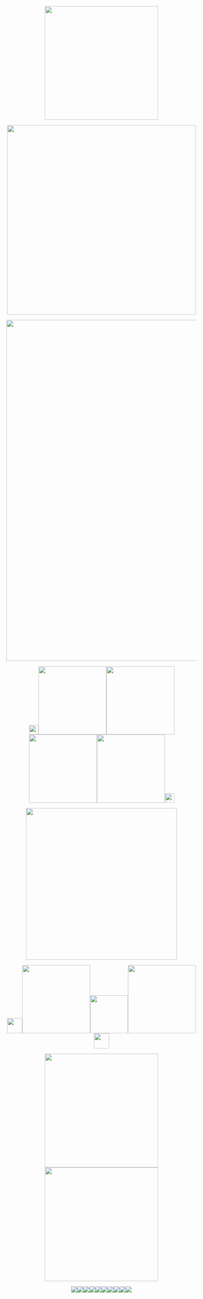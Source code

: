 <p align="center"><img src="https://spotify-github-profile.kittinanx.com/api/view?uid=31nthrfejdrl5ztsoldu5q2cncju&cover_image=true&theme=novatorem&show_offline=false&background_color=000000&interchange=false&bar_color=ffffff&bar_color_cover=false)](https://github.com/kittinan/spotify-github-profile)" width="300">
<p align="center"><img src="https://64.media.tumblr.com/f90b11bbf2ba6e94ad6bd69b4bbb0b15/6540e0675116a620-58/s500x750/86a3417ff0371ca14bb9b2b13b2df3d5aad491c6.webp" width="500">
<p align="center"><img src="https://64.media.tumblr.com/3fa20ba29127c837622db1dedf3bd0d3/20ce9e4023ac5128-9f/s1280x1920/f2680de3af6925f7673903c5c09045004e9739dc.gifv" width="900">

  <p align="center"><img src="https://64.media.tumblr.com/2d1e03b76f98bb2c0ad5a9a0ce00e905/68597e58dfc39855-24/s75x75_c1/764290ba7c34e232c5536036a1c02aeb0369017a.gifv" width="25"><a href="https://osian.atabook.org" title="atabook"><img src="https://64.media.tumblr.com/7eca00c41bd82b7a20ee1ab8c5b50ab9/68c924b65b363eff-ae/s500x750/33e7ef5724cd1295392dcf7f9ae15a98fcb35fee.webp" width="180"></a><a href="https://guns.lol/decal" title="guns.lol"><img src="https://64.media.tumblr.com/b424f1277b4a29ff0abe4cf0655609a4/fa7a5491e84549ba-41/s400x600/ebe31bc36a191a49712c19efe6d1d4c96ab92844.webp" width="180"><a href="https://listography.com/jekosian" title="listography"><img src="https://64.media.tumblr.com/215ad82de7d0a33090dde19a5400eeb0/fa7a5491e84549ba-3f/s400x600/5806eb52bf5eee3e4976e6d6215655d98cc99cbc.webp" width="180"><a href="https://rentry.co/membox" title="membox"><img src="https://64.media.tumblr.com/ccae22b3c705953c06822c83151a6473/68c924b65b363eff-fb/s500x750/c59ea0f076ca56907d4b21442db63cdb2ebe95a1.webp" width="180"><img src="https://64.media.tumblr.com/9b57c0e0a55562fa2c22f7d488ab9693/68597e58dfc39855-00/s75x75_c1/0cff3180d9b5f5a1add3b20fc701a84ed2df1e79.gifv" width="25">
<p align="center"><img src="https://64.media.tumblr.com/47f6ba9491e11bcab00f1af81ce6a53f/711136fc377e570a-76/s2048x3072/1a3ebcd687507f89b837084fb9b57c947cd18f8e.pnj" width="400">

 <p align="center"><img src="https://64.media.tumblr.com/244eb7f38dd985ae05b84a965578cb1c/804db92503911708-35/s75x75_c1/5a841ee10b818ba82058ad4212609e2d3f645a83.gifv" width="40"><a href="https://en.pronouns.page/@picklecruncher" title="prn.page"><img src="https://64.media.tumblr.com/88c312868acfde258c4d069413e2458a/68c924b65b363eff-27/s500x750/1c03a1281385d0eeda80aec57d6d1d5490f84758.webp" width="180"><img src="https://komarev.com/ghpvc/?username=jekosian&&label=୨୧-Specs&color=ff0000&style=plastic" width="100"><a href="https://rentry.co/fret" title="rentry"><img src="https://64.media.tumblr.com/4ee8749031f04ca859c9103953cd37cf/68c924b65b363eff-86/s500x750/48689c8d2b16e9ade1a41520da83f7ec8a7e679d.webp" width="180"><img src="https://64.media.tumblr.com/ec3c5c95c5c4d559d0dada726fcc31ff/804db92503911708-f4/s75x75_c1/1101ac7286ce4e5bda0af35d9c49c9be20bc3e3a.pnj" width="40">
<p align="center"><img src="https://64.media.tumblr.com/8826a89117c44c7b1f005b5788a16cfb/0fa86cf9805d4f63-5e/s400x600/e30bab7e6d5f1c25b8f29985c5380eeb894de83c.gifv" width="300"><img src="https://64.media.tumblr.com/8826a89117c44c7b1f005b5788a16cfb/0fa86cf9805d4f63-5e/s400x600/e30bab7e6d5f1c25b8f29985c5380eeb894de83c.gifv" width="300"> 
<p align="center"><img src="https://64.media.tumblr.com/6d0f39bd38fcc287063526936dbef9a1/af4bfaca24e7d54f-42/s250x400/7c49952a30c9236fa59afcd19792afc6cf774277.gifv"><img src="https://64.media.tumblr.com/9293a65a2952eb1fbfad1a24bee0f3ae/af4bfaca24e7d54f-be/s250x400/e48fc095fd1d56bd44ca4cfabbc4cabab34ea882.gifv"><img src="https://64.media.tumblr.com/33300fa6b39d96a1335652925807525c/af4bfaca24e7d54f-08/s250x400/f0aca4649097a1866ed6f9b88c529762f858ab1e.gifv"><img src="https://64.media.tumblr.com/efa5a7d1f020e77858d426b873e58b65/af4bfaca24e7d54f-8b/s250x400/97652a5aa4d1ec1a35830fc539ec545608af79cf.gifv"><img src="https://64.media.tumblr.com/2fb10f5f645b2282af7ef3200839d819/af4bfaca24e7d54f-91/s250x400/458a3888863cf8a57e61192edd881a5a8331ece6.gifv"><img src="https://64.media.tumblr.com/da6c013c763b7c27f9f15e656106ab27/af4bfaca24e7d54f-09/s250x400/c7e4b164058457b4af3db110c48c61bacf862eb5.gifv"><img src="https://64.media.tumblr.com/5360d68e1192fc85d918b7874d9ba437/af4bfaca24e7d54f-c7/s250x400/0fef20552fd5ff915001a6a74e6a2bf56312de59.gifv"><img src="https://64.media.tumblr.com/a33a0fce0935d84bc2d566f3650863d0/af4bfaca24e7d54f-83/s250x400/e8b4e8f34a5ebe05ec7aa4a1ebb9f6952c37efab.gifv"><img src="https://64.media.tumblr.com/c354d03af56589614e39b09ff106442f/af4bfaca24e7d54f-4b/s250x400/2056d672976fcf64bd0cb3eb1721b02e58bc0093.gifv"><img src="https://64.media.tumblr.com/4ffecba77cdd11f89d06cf692c543f97/ad7681a8b179c466-6d/s250x400/cad243374b60e6f9f0fe156bded24ba2ceb27982.gifv">
